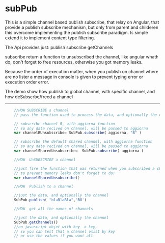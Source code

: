 # subPub

This is a simple channel based publish subscribe, that relay on Angular, 
that provide a publish subscribe mechanism, but only from parent and childeren 
this overcome implementing the publish subscribe paradigm.
Is simple extend it to implement content type filtering.


The Api provides just:
publish 
subscribe
getChannels

subscribe return a function to unsubscribed the channel, like angular whath do,
don't forget to free resources, otherwise you got memory leaks.

Because the order of execution matter, when you publish on channel where are no lister
a message in console is given to prevent typing error or execution order error.

The demo show how publish to global channel, with specific channel, 
and how deSubscrbe/freed a channel


-------

```javascript
	//HOW SUBSCRIBE a channel
	// pass the function used to process the data, and optionally the channel name

	// subscribe channel B, with aggiorna function
	// so any data recived on channel, will be passed to aggiorna
	var channelBUnsubscribe= SubPub.subscribe( aggiorna, "B" )

	// subscribe the default shared channel, with aggiorna function
	// so any data recived on channel, will be passed to aggiorna
	var channelSharedUnsubscribe=  SubPub.subscribe( aggiorna )
```

```javascript
	//HOW  UnSUBSCRIBE a channel

	//just fire the function that was returned when you subscribed a channel
	// to prevent memory leaks don't forget to do!
	var channelSharedUnsubscribe()
```

```javascript
	//HOW  Publish to a channel

	//just the data, and optionally the channel
	SubPub.publish( "blaBlaBla",'B8')
```

```javascript
	//HOW  get all the names of channels

	//just the data, and optionally the channel
	SubPub.getChannels()
	//an javascript objet with key -> key, 
	// so you can test that a channel exist by key 
	// or use the values if you want all
```